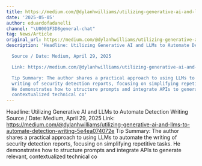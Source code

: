 ```yaml
---
title: https://medium.com/@dylanhwilliams/utilizing-generative-ai-and-llms-to-automate-detection-writing-5e4ea074072e
date: '2025-05-05'
author: eduardofadanelli
channel: "\U0001F3D8general-chat"
tag: News/Article
original_url: https://medium.com/@dylanhwilliams/utilizing-generative-ai-and-llms-to-automate-detection-writing-5e4ea074072e
description: 'Headline: Utilizing Generative AI and LLMs to Automate Detection Writing

  Source / Date: Medium, April 29, 2025

  Link: https://medium.com/@dylanhwilliams/utilizing-generative-ai-and-llms-to-automate-detection-writing-5e4ea074072e

  Tip Summary: The author shares a practical approach to using LLMs to automate the
  writing of security detection reports, focusing on simplifying repetitive tasks.
  He demonstrates how to structure prompts and integrate APIs to generate relevant,
  contextualized technical co'
---
```


Headline: Utilizing Generative AI and LLMs to Automate Detection Writing
Source / Date: Medium, April 29, 2025
Link: https://medium.com/@dylanhwilliams/utilizing-generative-ai-and-llms-to-automate-detection-writing-5e4ea074072e
Tip Summary: The author shares a practical approach to using LLMs to automate the writing of security detection reports, focusing on simplifying repetitive tasks. He demonstrates how to structure prompts and integrate APIs to generate relevant, contextualized technical co